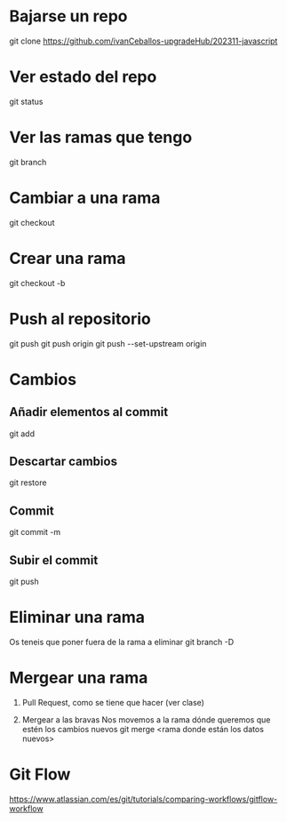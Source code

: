 # Bajarse un repo
git clone https://github.com/ivanCeballos-upgradeHub/202311-javascript

# Ver estado del repo
git status

# Ver las ramas que tengo
git branch

# Cambiar a una rama
git checkout <rama>

# Crear una rama
git checkout -b <rama>

# Push al repositorio
git push
git push origin <nombre de rama en remoto>
git push --set-upstream origin <nombre de rama en remoto>

# Cambios
## Añadir elementos al commit 
git add <ficheros>

## Descartar cambios
git restore <ficheros>

## Commit
git commit -m <Texto de mensaje>

## Subir el commit 
git push

# Eliminar una rama
Os teneis que poner fuera de la rama a eliminar
git branch -D <nombre de rama>

# Mergear una rama
1. Pull Request, como se tiene que hacer (ver clase)

2. Mergear a las bravas
Nos movemos a la rama dónde queremos que estén los cambios nuevos
git merge <rama donde están los datos nuevos>

# Git Flow
https://www.atlassian.com/es/git/tutorials/comparing-workflows/gitflow-workflow